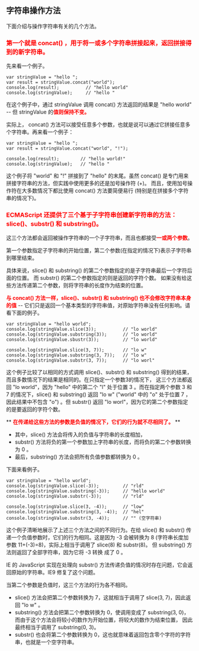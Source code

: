 ## 字符串操作方法

下面介绍与操作字符串有关的几个方法。

### <span style="color: red;font-weight: bold">第一个就是 concat() ，用于将一或多个字符串拼接起来，返回拼接得到的新字符串。</span>

先来看一个例子。

    var stringValue = "hello ";
    var result = stringValue.concat("world");
    console.log(result);          // "hello world"
    console.log(stringValue);     // "hello "

在这个例子中，通过 stringValue 调用 concat() 方法返回的结果是 "hello world" --
但 stringValue 的<span style="color: red;font-weight: bold">值则保持不变。</span>

实际上， concat() 方法可以接受任意多个参数，也就是说可以通过它拼接任意多个字符串。再来看一个例子：

    var stringValue = "hello ";
    var result = stringValue.concat("world", "!");

    console.log(result);        // "hello world!"
    console.log(stringValue);   // "hello "

这个例子将 "world" 和 "!" 拼接到了 "hello" 的末尾。虽然 concat() 是专门用来拼接字符串的方法，但实践中使用更多的还是加号操作符 (+)。
而且，使用加号操作符在大多数情况下都比使用 concat() 方法要简便易行 (特别是在拼接多个字符串的情况下)。


### <span style="color: red;font-weight: bold">ECMAScript 还提供了三个基于子字符串创建新字符串的方法：slice()、substr() 和 substring()。</span>

这三个方法都会返回被操作字符串的一个子字符串，而且也都接受<span style="color: red;font-weight: bold">一或两个参数</span>。

第一个参数指定子字符串的开始位置，第二个参数(在指定的情况下)表示子字符串到哪里结束。

具体来说，slice() 和 substring() 的第二个参数指定的是子字符串最后一个字符后面的位置。
而 substr() 的第二个参数指定的则是返回的字符个数。
如果没有给这些方法传递第二个参数，则将字符串的长度作为结束的位置。

<span style="color: red;font-weight: bold">与 concat() 方法一样，slice()、substr() 和 substring() 也不会修改字符串本身的值</span> --
它们只是返回一个基本类型的字符串值，对原始字符串没有任何影响。请看下面的例子。

    var stringValue = "hello world";
    console.log(stringValue.slice(3));          // "lo world"
    console.log(stringValue.substring(3));      // "lo world"
    console.log(stringValue.sbustr(3));         // "lo world"

    console.log(stringValue.slice(3, 7));       // "lo w"
    console.log(stringValue.substring(3, 7));   // "lo w"
    console.log(stringValue.substr(3, 7));      // "lo worl"

这个例子比较了以相同的方式调用 slice()、substr() 和 substring() 得到的结果，而且多数情况下的结果是相同的。在只指定一个参数3的情况下，
这三个方法都返回 "lo world"，因为 "hello" 中的第二个 "l" 处于位置 3 。而在指定两个参数 3 和 7 的情况下，slice() 和 substring() 返回
"lo w" ("world" 中的 "o" 处于位置 7 ，因此结果中不包含 "o") 。但 substr() 返回 "lo worl"，因为它的第二个参数指定的是要返回的字符个数。

** <span style="color: red;font-weight: bold">在传递给这些方法的参数是负值的情况下，它们的行为就不尽相同了。</span> **

* 其中，slice() 方法会将传入的负值与字符串的长度相加，
* substr() 方法将负的第一个参数加上字符串的长度，而将负的第二个参数转换为 0 。
* 最后，substring() 方法会把所有负值参数都转换为 0 。

下面来看例子。

    var stringValue = "hello world";
    console.log(stringValue.slice(-3));         // "rld"
    console.log(stringValue.substring(-3));     // "hello world"
    console.log(stringValue.substr(-3));        // "rld"

    console.log(stringValue.slice(3, -4));      // "low"
    console.log(stringValue.substring(3, -4));  // "hel"
    console.log(stringValue.substr(3, -4));     // "" (空字符串)

这个例子清晰地展示了上述三个方法之间的不同行为。在给 slice() 和 substr() 传递一个负值参数时，它们的行为相同。这是因为 -3 会被转换为 8
(字符串长度加参数 11+(-3)=8)，实际上相当于调用了 slice(8) 和 substr(8)。 但 substring() 方法则返回了全部字符串，因为它将 -3 转换
成了 0 。

IE 的 JavaScript 实现在处理向 substr() 方法传递负值的情况时存在问题，它会返回原始的字符串。IE9 修复了这个问题。

当第二个参数是负值时，这三个方法的行为各不相同。

* slice() 方法会把第二个参数转换为 7，这就相当于调用了 slice(3, 7)，因此返回 "lo w" 。
* substring() 方法会把第二个参数转换为 0，使调用变成了 substring(3, 0)，而由于这个方法会将较小的数作为开始位置，将较大的数作为结束位置，
  因此最终相当于调用了 substring(0, 3)。
* substr() 也会将第二个参数转换为 0，这也就意味着返回包含零个字符的字符串，也就是一个空字符串。  
